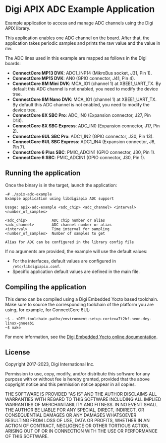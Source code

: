 Digi APIX ADC Example Application
===================================

Example application to access and manage ADC channels using the Digi APIX library.

This application enables one ADC channel on the board. After that, the
application takes periodic samples and prints the raw value and the value in mv.

The ADC lines used in this example are mapped as follows in the Digi boards:
 - **ConnectCore MP13 DVK**: ADC1_INP14 (MikroBus socket, J31, Pin 1).
 - **ConnectCore MP15 DVK**: AN0 (GPIO connector, J41, Pin 4).
 - **ConnectCore 8M Mini DVK**: MCA_IO1 (channel 1) at XBEE1_UART_TX. By default
 this ADC channel is not enabled, you need to modify the device tree.
 - **ConnectCore 8M Nano DVK**: MCA_IO1 (channel 1) at XBEE1_UART_TX. By default
 this ADC channel is not enabled, you need to modify the device tree.
 - **ConnectCore 8X SBC Pro**: ADC_IN0 (Expansion connector, J27, Pin D13).
 - **ConnectCore 8X SBC Express**: ADC_IN0 (Expansion connector, J17, Pin 2).
 - **ConnectCore 6UL SBC Pro**: ADC1_IN2 (GPIO connector, J30, Pin 13).
 - **ConnectCore 6UL SBC Express**: ADC1_IN4 (Expansion connector, J8, Pin 7).
 - **ConnectCore 6 Plus SBC**: PMIC_ADCIN1 (GPIO connector, J30, Pin 1).
 - **ConnectCore 6 SBC**: PMIC_ADCIN1 (GPIO connector, J30, Pin 1).

Running the application
-----------------------
Once the binary is in the target, launch the application:

```
~# ./apix-adc-example
Example application using libdigiapix ADC support

Usage: apix-adc-example <adc_chip> <adc_channel> <interval> <number_of_samples>

<adc_chip>           ADC chip number or alias
<adc_channel>        ADC channel number or alias
<interval>           Time interval for sampling
<number_of_samples>  Number of samples to get

Alias for ADC can be configured in the library config file

```

If no arguments are provided, the example will use the default values:
 - For the interfaces, default values are configured in `/etc/libdigiapix.conf`.
 - Specific application default values are defined in the main file.

Compiling the application
-------------------------
This demo can be compiled using a Digi Embedded Yocto based toolchain. Make
sure to source the corresponding toolchain of the platform you are using,
for example, for ConnectCore 6UL:

```
~$ . <DEY-toolchain-path>/environment-setup-cortexa7t2hf-neon-dey-linux-gnueabi
~$ make
```

For more information, see the [Digi Embedded Yocto online documentation](https://github.com/digi-embedded/meta-digi).

License
-------
Copyright 2017-2023, Digi International Inc.

Permission to use, copy, modify, and/or distribute this software for any purpose
with or without fee is hereby granted, provided that the above copyright notice
and this permission notice appear in all copies.

THE SOFTWARE IS PROVIDED "AS IS" AND THE AUTHOR DISCLAIMS ALL WARRANTIES WITH
REGARD TO THIS SOFTWARE INCLUDING ALL IMPLIED WARRANTIES OF MERCHANTABILITY AND
FITNESS. IN NO EVENT SHALL THE AUTHOR BE LIABLE FOR ANY SPECIAL, DIRECT,
INDIRECT, OR CONSEQUENTIAL DAMAGES OR ANY DAMAGES WHATSOEVER RESULTING FROM LOSS
OF USE, DATA OR PROFITS, WHETHER IN AN ACTION OF CONTRACT, NEGLIGENCE OR OTHER
TORTIOUS ACTION, ARISING OUT OF OR IN CONNECTION WITH THE USE OR PERFORMANCE OF
THIS SOFTWARE.
